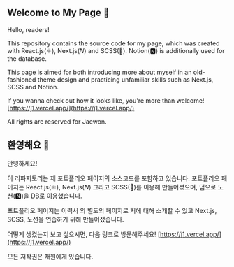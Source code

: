 ## Welcome to My Page 👋

Hello, readers!

This repository contains the source code for my page, which was created with React.js(⚛️), Next.js(𝑁) and SCSS(💅).
Notion(🅽) is additionally used for the database.

This page is aimed for both introducing more about myself in an old-fashioned theme design and practicing unfamiliar skills such as Next.js, SCSS and Notion.

If you wanna check out how it looks like, you're more than welcome!
[https://j1.vercel.app/](https://j1.vercel.app/)


All rights are reserved for Jaewon.



## 환영해요 👋

안녕하세요!

이 리파지토리는 제 포트폴리오 페이지의 소스코드를 포함하고 있습니다. 포트폴리오 페이지는 React.js(⚛️), Next.js(𝑁) 그리고 SCSS(💅)를 이용해 만들어졌으며, 덤으로 노션(🅽)을 DB로 이용했습니다.

포트폴리오 페이지는 이력서 외 별도의 페이지로 저에 대해 소개할 수 있고 Next.js, SCSS, 노션을 연습하기 위해 만들어졌습니다.

어떻게 생겼는지 보고 싶으시면, 다음 링크로 방문해주세요!
[https://j1.vercel.app/](https://j1.vercel.app/)

모든 저작권은 재원에게 있습니다.
